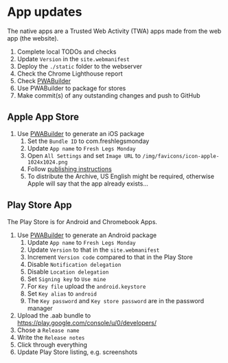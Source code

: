 # App updates
The native apps are a Trusted Web Activity (TWA) apps made from the web app (the website).
1. Complete local TODOs and checks
2. Update `Version` in the `site.webmanifest`
3. Deploy the `./static` folder to the webserver
4. Check the Chrome Lighthouse report
5. Check [PWABuilder](https://www.pwabuilder.com/reportcard?site=https://freshlegsmonday.com/)
6. Use PWABuilder to package for stores
7. Make commit(s) of any outstanding changes and push to GitHub

## Apple App Store
1. Use [PWABuilder](https://www.pwabuilder.com/reportcard?site=https://freshlegsmonday.com/) to generate an iOS package
   1. Set the `Bundle ID` to com.freshlegsmonday
   2. Update `App name` to `Fresh Legs Monday`
   3. Open `All Settings` and set `Image URL` to `/img/favicons/icon-apple-1024x1024.png`
   3. Follow [publishing instructions](https://docs.pwabuilder.com/#/builder/app-store?id=publishing)
   4. To distribute the Archive, US English might be required, otherwise Apple will say that the app already exists...

## Play Store App
The Play Store is for Android and Chromebook Apps.

1. Use [PWABuilder](https://www.pwabuilder.com/reportcard?site=https://freshlegsmonday.com/) to generate an Android package
   1. Update `App name` to `Fresh Legs Monday`
   2. Update `Version` to that in the `site.webmanifest`
   3. Increment `Version code` compared to that in the Play Store
   4. Disable `Notification delegation`
   5. Disable `Location delegation`
   6. Set `Signing key` to `Use mine`
   7. For `Key file` upload the `android.keystore`
   8. Set `Key alias` to `android`
   9. The `Key password` and `Key store password` are in the password manager
2. Upload the .aab bundle to https://play.google.com/console/u/0/developers/
3. Chose a `Release name`
4. Write the `Release notes`
5. Click through everything
6. Update Play Store listing, e.g. screenshots
